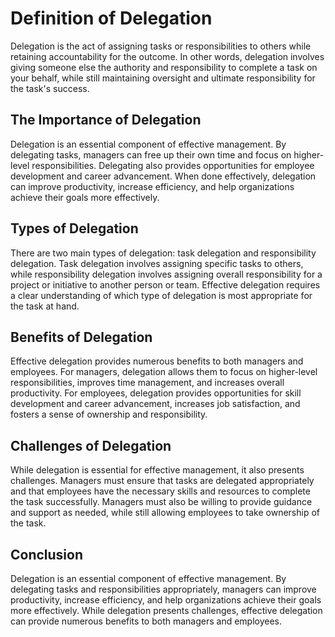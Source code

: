 # Definition of Delegation

Delegation is the act of assigning tasks or responsibilities to others while retaining accountability for the outcome. In other words, delegation involves giving someone else the authority and responsibility to complete a task on your behalf, while still maintaining oversight and ultimate responsibility for the task's success.

The Importance of Delegation
----------------------------

Delegation is an essential component of effective management. By delegating tasks, managers can free up their own time and focus on higher-level responsibilities. Delegating also provides opportunities for employee development and career advancement. When done effectively, delegation can improve productivity, increase efficiency, and help organizations achieve their goals more effectively.

Types of Delegation
-------------------

There are two main types of delegation: task delegation and responsibility delegation. Task delegation involves assigning specific tasks to others, while responsibility delegation involves assigning overall responsibility for a project or initiative to another person or team. Effective delegation requires a clear understanding of which type of delegation is most appropriate for the task at hand.

Benefits of Delegation
----------------------

Effective delegation provides numerous benefits to both managers and employees. For managers, delegation allows them to focus on higher-level responsibilities, improves time management, and increases overall productivity. For employees, delegation provides opportunities for skill development and career advancement, increases job satisfaction, and fosters a sense of ownership and responsibility.

Challenges of Delegation
------------------------

While delegation is essential for effective management, it also presents challenges. Managers must ensure that tasks are delegated appropriately and that employees have the necessary skills and resources to complete the task successfully. Managers must also be willing to provide guidance and support as needed, while still allowing employees to take ownership of the task.

Conclusion
----------

Delegation is an essential component of effective management. By delegating tasks and responsibilities appropriately, managers can improve productivity, increase efficiency, and help organizations achieve their goals more effectively. While delegation presents challenges, effective delegation can provide numerous benefits to both managers and employees.
